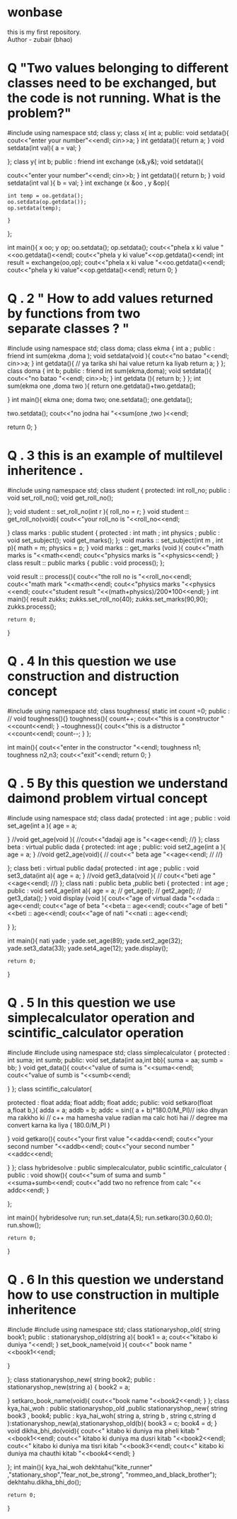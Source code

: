 # wonbase
this is my first repository.
<br>
Author - zubair (bhao)
# Q  "Two values belonging to different classes need to be exchanged, but the code is not running. What is the problem?"


#include<iostream>
using namespace std;
class y;
class x{
int a;
public:
void setdata(){
cout<<"enter your number"<<endl;
cin>>a;
} 
int getdata(){
    return a;
}
void setdata(int val){
a = val;
}

};
class y{
int b;
public :
friend int   exchange (x&,y&);
void setdata(){

cout<<"enter your number"<<endl;
cin>>b;
} 
int getdata(){
    return b;
}
void setdata(int val ){
    b = val;
}
int exchange (x &oo , y &op){
  
    int temp = oo.getdata();
    oo.setdata(op.getdata());
    op.setdata(temp);
    
    }

};

int main(){
    x oo;
    y op;
    oo.setdata();
    op.setdata();
    cout<<"phela x ki value "<<oo.getdata()<<endl;
    cout<<"phela y ki value"<<op.getdata()<<endl;
int result =  exchange(oo,op);
    cout<<"phela x ki value "<<oo.getdata()<<endl;
    cout<<"phela y ki value"<<op.getdata()<<endl;
    return 0;
}
# Q . 2 " How to add values returned by functions from two separate classes ? "
 
#include<iostream>
using namespace std;
class doma;
class ekma {
int a ;
public :
friend int sum(ekma ,doma );
void setdata(void ){
cout<<"no batao "<<endl;
cin>>a;
}
int  getdata(){
  // ya tarika shi hai value return ka liyab 
  return a;
}
};
class doma {
int b;
public :
friend int sum(ekma,doma);
void setdata(){
cout<<"no batao "<<endl;
cin>>b;
}
int getdata (){
return b;
}
};
int sum(ekma one ,doma two ){
return one.getdata()+two.getdata();

}
int main(){
  ekma one;
  doma two;
one.setdata();
one.getdata();

two.setdata();
cout<<"no jodna hai "<<sum(one ,two )<<endl;

  return 0;
}
# Q . 3 this is an example of multilevel inheritence .
#include<iostream>
using namespace std;
class student {
protected:
int roll_no;
public :
void set_roll_no();
void get_roll_no();

};
void student :: set_roll_no(int r ){
 roll_no = r;
}
void student :: get_roll_no(void){
    cout<<"your roll_no is "<<roll_no<<endl;

}
class marks : public student {
 protected :
 int math ;
 int physics ;
 public :
 void set_subject();
 void get_marks();
};
void marks :: set_subject(int m , int p){
    math = m;
    physics = p;
}
void marks :: get_marks (void ){
    cout<<"math marks is "<<math<<endl;
    cout<<"physics marks is "<<physics<<endl;
}
class result ::  public marks {
public :
void process();
};

void result :: process(){
cout<<"the roll no is "<<roll_no<<endl;
cout<<"math mark "<<math<<endl;
cout<<"physics marks "<<physics <<endl;
cout<<"student result "<<(math+physics)/200*100<<endl;
}
int main(){
result zukks;
zukks.set_roll_no(40);
zukks.set_marks(90,90);
zukks.process();

    return 0;
}
# Q . 4  In  this question we use construction and distruction concept 

#include<iostream>
using namespace std;
class toughness{
static int count =0;
public :
// void toughness(){}
 toughness(){
    count++;
    cout<<"this is a constructor "<<count<<endl;
}
 ~toughness(){
    cout<<"this is a distructor "<<count<<endl;
    count--;
}
};

int main(){
cout<<"enter in the constructor "<<endl;
toughness n1;
toughness n2,n3;
cout<<"exit"<<endl;
    return 0;
}
# Q . 5  By this question we understand daimond  problem virtual concept 

#include<iostream>
using namespace std;
class dada{
protected :
int age ;
public :
void set_age(int a ){
    age = a;

}
//void get_age(void ){
//cout<<"dadaji age is "<<age<<endl;
//}
};
class beta : virtual public dada {
protected:
int age ;
public:
void set2_age(int a ){
    age = a;
}
//void get2_age(void){
//    cout<<" beta age "<<age<<endl;
//
//}

};
class beti : virtual public dada{
protected :
int age ;
public :
void set3_data(int a){
    age = a;
}
//void get3_data(void ){
//    cout<<"beti age "<<age<<endl;
//}
};
class nati : public beta ,public beti {
protected :
int age ;
public :
void set4_age(int a){
    age = a;
  //  get_age();
  //  get2_age();
  //  get3_data();
}
void display (void ){
    cout<<"age of virtual dada "<<dada :: age<<endl;
    cout<<"age of beta "<<beta :: age<<endl;
    cout<<"age of beti "<<beti :: age<<endl;
    cout<<"age of nati "<<nati :: age<<endl;

}
};

int main(){
    nati yade ;
    yade.set_age(89);
    yade.set2_age(32);
    yade.set3_data(33);
    yade.set4_age(12);
    yade.display();

    return 0;
}
# Q . 5 In this question we use simplecalculator operation and scintific_calculator operation 
#include<iostream>
#include<cmath>
using namespace std;
class simplecalculator {
 protected :
int suma;
int sumb;
public:
void set_data(int aa,int bb){
   suma  = aa;
   sumb = bb;
}
void get_data(){
    cout<<"value of suma is "<<suma<<endl;
    cout<<"value of sumb is "<<sumb<<endl;



}
  };
class scintific_calculator{

protected :
float  adda;
float  addb;
float addc;
public:
void setkaro(float  a,float b,){
    adda = a;
    addb = b;
    addc = sin(( a + b)*180.0/M_PI)// isko dhyan ma rakkho ki 
    // c++ ma hamesha value radian ma calc hoti hai 
    // degree ma convert karna ka liya ( 180.0/M_PI )
    
}
void getkaro(){
    cout<<"your first value "<<adda<<endl;
    cout<<"your second number "<<addb<<endl;
    cout<<"your second number "<<addc<<endl;


}
};
class hybridesolve : public simplecalculator, public scintific_calculator {
public :
void show(){
    cout<<"sum of suma and sumb "<<suma+sumb<<endl;
    cout<<"add two no refrence from calc "<< addc<<endl;
}


};



int main(){
hybridesolve run;
run.set_data(4,5);
run.setkaro(30.0,60.0);
run.show();

    return 0;
}
# Q . 6  In this question we understand how to use construction in multiple inheritence 
#include<iostream>
#include<string>
using namespace std;
class stationaryshop_old{
string  book1;
public :
stationaryshop_old(string   a){
    book1 = a;
cout<<"kitabo ki duniya "<<endl;
}
set_book_name(void ){
    cout<<" book name "<<book1<<endl;

}


};
class stationaryshop_new{
string  book2;
public :
stationaryshop_new(string  a)
{
    book2 = a;
   
}
setkaro_book_name(void){
    cout<<"book name "<<book2<<endl;
}
};
class kya_hai_woh : public stationaryshop_old ,public stationaryshop_new{
string  book3 , book4;
public :
kya_hai_woh( string a, string b , string c,string d ):stationaryshop_new(a),stationaryshop_old(b){
    book3 = c;
    book4 = d;
}
void dikha_bhi_do(void){
    cout<<" kitabo ki duniya ma pheli kitab "<<book1<<endl;
    cout<<" kitabo ki duniya ma dusri  kitab "<<book2<<endl;
    cout<<" kitabo ki duniya ma tisri kitab "<<book3<<endl;
    cout<<" kitabo ki duniya ma chauthi  kitab "<<book4<<endl;
}


};
int main(){
kya_hai_woh dekhtahu("kite_runner" ,"stationary_shop","fear_not_be_strong",
"rommeo_and_black_brother");
dekhtahu.dikha_bhi_do();

    return 0;
}
